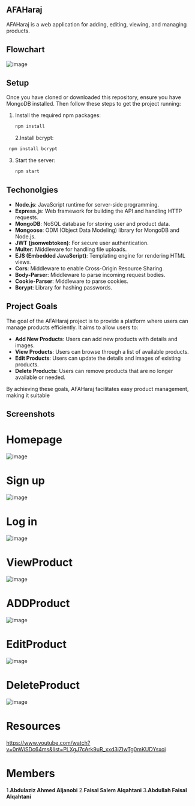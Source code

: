 ## AFAHaraj
AFAHaraj is a web application for adding, editing, viewing, and managing products.
## Flowchart
![image](https://github.com/AbdulazizAhmedAj/AFAHaraj/assets/96697853/49791177-40a9-44e3-b813-69f80ac7a363)

## Setup
Once you have cloned or downloaded this repository, ensure you have MongoDB installed. Then follow these steps to get the project running:
1. Install the required npm packages:
   ```bash
   npm install
    ```
   2.Install bcrypt:
  ```bash
   npm install bcrypt
```
3. Start the server:
    ```bash
   npm start

## Techonolgies
- **Node.js**: JavaScript runtime for server-side programming.
- **Express.js**: Web framework for building the API and handling HTTP requests.
- **MongoDB**: NoSQL database for storing user and product data.
- **Mongoose**: ODM (Object Data Modeling) library for MongoDB and Node.js.
- **JWT (jsonwebtoken)**: For secure user authentication.
- **Multer**: Middleware for handling file uploads.
- **EJS (Embedded JavaScript)**: Templating engine for rendering HTML views.
- **Cors**: Middleware to enable Cross-Origin Resource Sharing.
- **Body-Parser**: Middleware to parse incoming request bodies.
- **Cookie-Parser**: Middleware to parse cookies.
- **Bcrypt**: Library for hashing passwords.

## Project Goals
The goal of the AFAHaraj project is to provide a platform where users can manage products efficiently. It aims to allow users to:

- **Add New Products**: Users can add new products with details and images.
- **View Products**: Users can browse through a list of available products.
- **Edit Products**: Users can update the details and images of existing products.
- **Delete Products**: Users can remove products that are no longer available or needed.

By achieving these goals, AFAHaraj facilitates easy product management, making it suitable
## Screenshots
# Homepage
![image](https://github.com/AbdulazizAhmedAj/AFAHaraj/assets/96697853/1f45aa75-3911-4983-84fa-887e52a99e20)
# Sign up
![image](https://github.com/AbdulazizAhmedAj/AFAHaraj/assets/96697853/3623ccc8-0fb8-4c7a-b9e4-b52143decdc9)
# Log in
![image](https://github.com/AbdulazizAhmedAj/AFAHaraj/assets/96697853/beea1549-5154-468b-ad62-3a5431ff00b2)
# ViewProduct
![image](https://github.com/AbdulazizAhmedAj/AFAHaraj/assets/96697853/8f5c3de7-0717-44ba-b801-473a3056a25b)
# ADDProduct
![image](https://github.com/AbdulazizAhmedAj/AFAHaraj/assets/96697853/52a6ff6e-a9fd-415a-bcf9-8db3bbff11b5)
# EditProduct
![image](https://github.com/AbdulazizAhmedAj/AFAHaraj/assets/96697853/8f80ede4-5b01-4f2c-9b5c-be27e997a162)
# DeleteProduct
![image](https://github.com/AbdulazizAhmedAj/AFAHaraj/assets/96697853/2bef9bf7-46ad-4ef4-a3f6-568c3fcfab75)
# Resources
https://www.youtube.com/watch?v=0nWiSDc64ms&list=PLXgJ7cArk9uR_xxd3iZIwTg0mKUDYsxoi
# Members
1.**Abdulaziz Ahmed Aljanobi**
2.**Faisal Salem Alqahtani**
3.**Abdullah Faisal Alqahtani**



